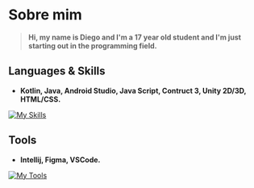 # Sobre mim
> **Hi, my name is Diego and I'm a 17 year old student and I'm just starting out in the programming field.**

## Languages & Skills
+ **Kotlin, Java, Android Studio, Java Script, Contruct 3, Unity 2D/3D, HTML/CSS.**

[![My Skills](https://skillicons.dev/icons?i=kotlin,java,android,js,css)](https://skillicons.dev)

##  Tools
+ **Intellij, Figma, VSCode.**  

[![My Tools](https://skillicons.dev/icons?i=idea,figma,vscode)](https://skillicons.dev)
